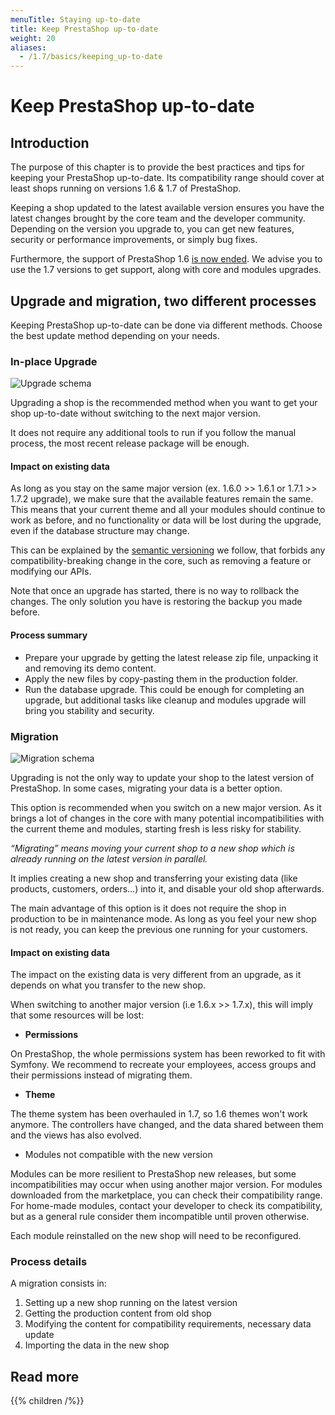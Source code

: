 ```yaml
---
menuTitle: Staying up-to-date
title: Keep PrestaShop up-to-date
weight: 20
aliases:
  - /1.7/basics/keeping_up-to-date
---
```


# Keep PrestaShop up-to-date

## Introduction

The purpose of this chapter is to provide the best practices and tips for keeping your PrestaShop up-to-date. Its compatibility range should cover at least shops running on versions 1.6 & 1.7 of PrestaShop.

Keeping a shop updated to the latest available version ensures you have the latest changes brought by the core team and the developer community.
Depending on the version you upgrade to, you can get new features, security or performance improvements, or simply bug fixes.

Furthermore, the support of PrestaShop 1.6 [is now ended](https://www.prestashop.com/en/blog/maintenance-extension-prestashop-1-6). We advise you to use the 1.7 versions to get support, along with core and modules upgrades.

## Upgrade and migration, two different processes

Keeping PrestaShop up-to-date can be done via different methods. Choose the best update method depending on your needs.

### In-place Upgrade

![Upgrade schema](img/upgrade-schema.png)

Upgrading a shop is the recommended method when you want to get your shop up-to-date without switching to the next major version.

It does not require any additional tools to run if you follow the manual process, the most recent release package will be enough.

#### Impact on existing data

As long as you stay on the same major version (ex. 1.6.0 >> 1.6.1 or 1.7.1 >> 1.7.2 upgrade), we make sure that the available features remain the same.
This means that your current theme and all your modules should continue to work as before, and no functionality or data will be lost during the upgrade, even if the database structure may change.

This can be explained by the [semantic versioning](https://semver.org/) we follow, that forbids any compatibility-breaking change in the core, such as removing a feature or modifying our APIs.

Note that once an upgrade has started, there is no way to rollback the changes. The only solution you have is restoring the backup you made before.

#### Process summary

- Prepare your upgrade by getting the latest release zip file, unpacking it and removing its demo content.
- Apply the new files by copy-pasting them in the production folder.
- Run the database upgrade.
This could be enough for completing an upgrade, but additional tasks like cleanup and modules upgrade will bring you stability and security.


### Migration

![Migration schema](img/migration-schema.png)

Upgrading is not the only way to update your shop to the latest version of PrestaShop. In some cases, migrating your data is a better option.

This option is recommended when you switch on a new major version. As it brings a lot of changes in the core with many potential incompatibilities with the current theme and modules, starting fresh is less risky for stability.

_“Migrating” means moving your current shop to a new shop which is already running on the latest version in parallel._

It implies creating a new shop and transferring your existing data (like products, customers, orders...) into it, and disable your old shop afterwards.

The main advantage of this option is it does not require the shop in production to be in maintenance mode. As long as you feel your new shop is not ready, you can keep the previous one running for your customers.

#### Impact on existing data

The impact on the existing data is very different from an upgrade, as it depends on what you transfer to the new shop.

When switching to another major version (i.e 1.6.x >> 1.7.x), this will imply that some resources will be lost:

* **Permissions**

On PrestaShop, the whole permissions system has been reworked to fit with Symfony. We recommend to recreate your employees, access groups and their permissions instead of migrating them.

* **Theme**

The theme system has been overhauled in 1.7, so 1.6 themes won't work anymore.
The controllers have changed, and the data shared between them and the views has also evolved.

* Modules not compatible with the new version

Modules can be more resilient to PrestaShop new releases, but some incompatibilities may occur when using another major version.
For modules downloaded from the marketplace, you can check their compatibility range.
For home-made modules, contact your developer to check its compatibility, but as a general rule consider them incompatible until proven otherwise.

Each module reinstalled on the new shop will need to be reconfigured.

### Process details

A migration consists in:

1. Setting up a new shop running on the latest version
2. Getting the production content from old shop
3. Modifying the content for compatibility requirements, necessary data update
4. Importing the data in the new shop

## Read more

{{% children /%}}

